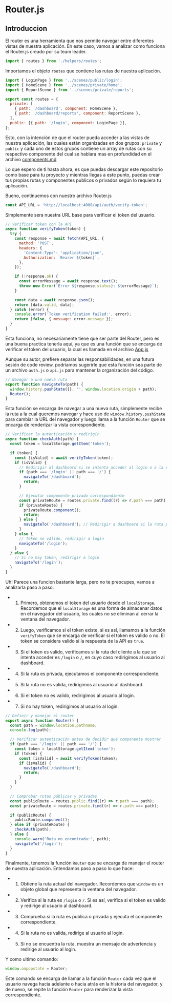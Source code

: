 # Router.js

## Introduccion

El router es una herramienta que nos permite navegar entre diferentes vistas de nuestra aplicación. En este caso, vamos a analizar como funciona el Router.js creado por su team leader.

```javascript
import { routes } from './helpers/routes';
```

Importamos el objeto `routes` que contiene las rutas de nuestra aplicación.

```javascript
import { LoginPage } from '../scenes/public/login';
import { HomeScene } from '../scenes/private/home';
import { ReportScene } from '../scenes/private/reports';

export const routes = {
  private: [
    { path: '/dashboard', component: HomeScene },
    { path: '/dashboard/reports', component: ReportScene },
  ],
  public: [{ path: '/login', component: LoginPage }],
};
```

Esto, con la intención de que el router pueda acceder a las vistas de nuestra aplicación, las cuales están organizadas en dos grupos: `private` y `public` y cada uno de estos grupos contiene un array de rutas con su respectivo componente del cual se hablara mas en profundidad en el archivo [components.md](components.md)

Lo que espero de ti hasta ahora, es que puedas descargar este repositorio como base para tu proyecto y mientras llegas a este punto, puedas crear tus propias rutas y componentes publicos o privados según lo requiera tu aplicación.

Bueno, continuemos con nuestro archivo Router.js

```javascript
const API_URL = 'http://localhost:4000/api/auth/verify-token';
```

Simplemente sera nuestra URL base para verificar el token del usuario.

```javascript
// Verificar token con la API
async function verifyToken(token) {
  try {
    const response = await fetch(API_URL, {
      method: 'POST',
      headers: {
        'Content-Type': 'application/json',
        Authorization: `Bearer ${token}`,
      },
    });

    if (!response.ok) {
      const errorMessage = await response.text();
      throw new Error(`Error ${response.status}: ${errorMessage}`);
    }

    const data = await response.json();
    return [data.valid, data];
  } catch (error) {
    console.error('Token verification failed:', error);
    return [false, { message: error.message }];
  }
}
```

Esta funciona, no necesariamente tiene que ser parte del Router, pero es una buena practica tenerla aquí, ya que es una función que se encarga de verificar el token del usuario, la cual es llamada en el archivo [App.js](app.md)

Aunque su autor, prefiere separar las responsabilidades, en una futura sesión de code review, podríamos sugerirle que esta función sea parte de un archivo `auth.js` o `api.js` para mantener la organización del código.

```javascript
// Navegar a una nueva ruta
export function navigateTo(path) {
  window.history.pushState({}, '', window.location.origin + path);
  Router();
}
```

Esta función se encarga de navegar a una nueva ruta, simplemente recibe la ruta a la cual queremos navegar y hace uso de `window.history.pushState` para cambiar la URL del navegador y luego llama a la función `Router` que se encarga de renderizar la vista correspondiente.

```javascript
// Verificar la autenticación y redirigir
async function checkAuth(path) {
  const token = localStorage.getItem('token');

  if (token) {
    const [isValid] = await verifyToken(token);
    if (isValid) {
      // Redirigir al dashboard si se intenta acceder al login o a la raíz
      if (path === '/login' || path === '/') {
        navigateTo('/dashboard');
        return;
      }

      // Ejecutar componente privado correspondiente
      const privateRoute = routes.private.find((r) => r.path === path);
      if (privateRoute) {
        privateRoute.component();
        return;
      } else {
        navigateTo('/dashboard'); // Redirigir a dashboard si la ruta privada no existe
      }
    } else {
      // Token no válido, redirigir a login
      navigateTo('/login');
    }
  } else {
    // Si no hay token, redirigir a login
    navigateTo('/login');
  }
}
```

Uh! Parece una funcion bastante larga, pero no te preocupes, vamos a analizarla paso a paso.

- 1. Primero, obtenemos el token del usuario desde el `localStorage`. Recordemos que el `localStorage` es una forma de almacenar datos en el navegador del usuario, los cuales no se eliminan al cerrar la ventana del navegador.

- 2. Luego, verificamos si el token existe, si es así, llamamos a la función `verifyToken` que se encarga de verificar si el token es valido o no. El token se considera valido si la respuesta de la API es `true`.

- 3. Si el token es valido, verificamos si la ruta del cliente a la que se intenta acceder es `/login` o `/`, en cuyo caso redirigimos al usuario al dashboard.

- 4. Si la ruta es privada, ejecutamos el componente correspondiente.

- 5. Si la ruta no es valida, redirigimos al usuario al dashboard.

- 6. Si el token no es valido, redirigimos al usuario al login.

- 7. Si no hay token, redirigimos al usuario al login.

```javascript
// Definir y manejar el router
export async function Router() {
  const path = window.location.pathname;
  console.log(path);

  // Verificar autenticación antes de decidir qué componente mostrar
  if (path === '/login' || path === '/') {
    const token = localStorage.getItem('token');
    if (token) {
      const [isValid] = await verifyToken(token);
      if (isValid) {
        navigateTo('/dashboard');
        return;
      }
    }
  }

  // Comprobar rutas públicas y privadas
  const publicRoute = routes.public.find((r) => r.path === path);
  const privateRoute = routes.private.find((r) => r.path === path);

  if (publicRoute) {
    publicRoute.component();
  } else if (privateRoute) {
    checkAuth(path);
  } else {
    console.warn('Ruta no encontrada:', path);
    navigateTo('/login');
  }
}
```

Finalmente, tenemos la función `Router` que se encarga de manejar el router de nuestra aplicación. Entendamos paso a paso lo que hace:

- 1. Obtiene la ruta actual del navegador. Recordemos que `window` es un objeto global que representa la ventana del navegador.
- 2. Verifica si la ruta es `/login` o `/`. Si es así, verifica si el token es valido y redirige al usuario al dashboard.
- 3. Comprueba si la ruta es publica o privada y ejecuta el componente correspondiente.
- 4. Si la ruta no es valida, redirige al usuario al login.
- 5. Si no se encuentra la ruta, muestra un mensaje de advertencia y redirige al usuario al login.

Y como ultimo comando:

```javascript
window.onpopstate = Router;
```

Este comando se encarga de llamar a la función `Router` cada vez que el usuario navega hacia adelante o hacia atrás en la historia del navegador, y de nuevo, se repite la función `Router` para renderizar la vista correspondiente.
